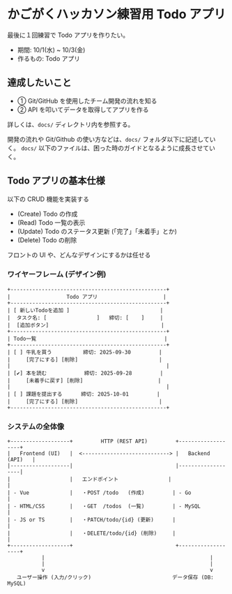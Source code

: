 # かごがくハッカソン練習用 Todo アプリ

最後に１回練習で Todo アプリを作りたい。

- 期間: 10/1(水) ~ 10/3(金)
- 作るもの: Todo アプリ

## 達成したいこと

- ① Git/GitHub を使用したチーム開発の流れを知る
- ② API を叩いてデータを取得してアプリを作る

詳しくは、`docs/` ディレクトリ内を参照する。

開発の流れや Git/Github の使い方などは、`docs/` フォルダ以下に記述していく。
`docs/` 以下のファイルは、困った時のガイドとなるように成長させていく。

## Todo アプリの基本仕様

以下の CRUD 機能を実装する

- (Create) Todo の作成
- (Read) Todo 一覧の表示
- (Update) Todo のステータス更新 (「完了」「未着手」とか)
- (Delete) Todo の削除

フロントの UI や、どんなデザインにするかは任せる

### ワイヤーフレーム (デザイン例)

```text
+--------------------------------------------------+
|                  Todo アプリ                     |
+--------------------------------------------------+
| [ 新しいTodoを追加 ]                             |
|  タスク名: [                ]   締切: [    ]     |
|  [追加ボタン]                                    |
+--------------------------------------------------+
| Todo一覧                                         |
+--------------------------------------------------+
| [ ] 牛乳を買う          締切: 2025-09-30         |
|     [完了にする] [削除]                          |
|                                                  |
| [✔] 本を読む            締切: 2025-09-28         |
|     [未着手に戻す] [削除]                        |
|                                                  |
| [ ] 課題を提出する      締切: 2025-10-01         |
|     [完了にする] [削除]                          |
+--------------------------------------------------+
```

### システムの全体像

```text
+-------------------+         HTTP (REST API)         +-------------------+
|   Frontend (UI)   |  <----------------------------> |   Backend (API)   |
|-------------------|                                 |-------------------|
|                   |   エンドポイント                |                   |
| - Vue             |   ・POST /todo   (作成)         | - Go              |
| - HTML/CSS        |   ・GET  /todos  (一覧)         | - MySQL           |
| - JS or TS        |   ・PATCH/todo/{id} (更新)      |                   |
|                   |   ・DELETE/todo/{id} (削除)     |                   |
+-------------------+                                 +-------------------+
           |                                                     |
           |                                                     |
           v                                                     v
   ユーザー操作 (入力/クリック)                          データ保存 (DB: MySQL)
```
